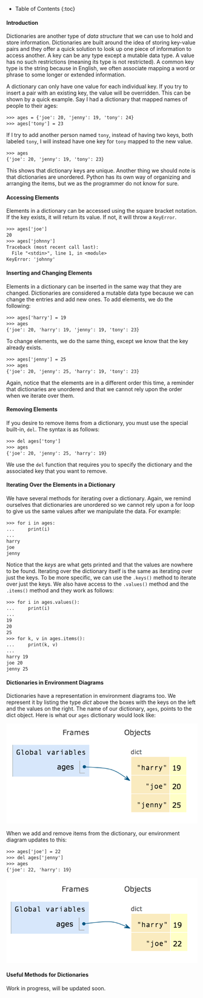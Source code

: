 * Table of Contents
{:toc}

#### Introduction

<!--start-->
Dictionaries are another type of _data structure_ that we can use to hold and store information. Dictionaries are built around the idea of storing key-value pairs and they offer a quick solution to look up one piece of information to access another. A key can be any type except a mutable data type. A value has no such restrictions (meaning its type is not restricted). A common key type is the string because in English, we often associate mapping a word or phrase to some longer or extended information.
<!--end-->

A dictionary can only have one value for each individual key. If you try to insert a pair with an existing key, the value will be overridden. This can be shown by a quick example. Say I had a dictionary that mapped names of people to their ages:

    >>> ages = {'joe': 20, 'jenny': 19, 'tony': 24}
    >>> ages['tony'] = 23

If I try to add another person named `tony`, instead of having two keys, both labeled `tony`, I will instead have one key for `tony` mapped to the new value.
  
    >>> ages
    {'joe': 20, 'jenny': 19, 'tony': 23}

This shows that dictionary keys are unique. Another thing we should note is that dictionaries are unordered. Python has its own way of organizing and arranging the items, but we as the programmer do not know for sure.

#### Accessing Elements

Elements in a dictionary can be accessed using the square bracket notation. If the key exists, it will return its value. If not, it will throw a `KeyError`.
  
    >>> ages['joe']
    20
    >>> ages['johnny']
    Traceback (most recent call last):
      File "<stdin>", line 1, in <module>
    KeyError: 'johnny'

#### Inserting and Changing Elements

Elements in a dictionary can be inserted in the same way that they are changed. Dictionaries are considered a mutable data type because we can change the entries and add new ones. To add elements, we do the following:

    >>> ages['harry'] = 19
    >>> ages
    {'joe': 20, 'harry': 19, 'jenny': 19, 'tony': 23}

To change elements, we do the same thing, except we know that the key already exists.

    >>> ages['jenny'] = 25
    >>> ages
    {'joe': 20, 'jenny': 25, 'harry': 19, 'tony': 23}

Again, notice that the elements are in a different order this time, a reminder that dictionaries are unordered and that we cannot rely upon the order when we iterate over them.

#### Removing Elements

If you desire to remove items from a dictionary, you must use the special built-in, `del`. The syntax is as follows:

    >>> del ages['tony']
    >>> ages
    {'joe': 20, 'jenny': 25, 'harry': 19}  

We use the `del` function that requires you to specify the dictionary and the associated key that you want to remove.

#### Iterating Over the Elements in a Dictionary

We have several methods for iterating over a dictionary. Again, we remind ourselves that dictionaries are unordered so we cannot rely upon a for loop to give us the same values after we manipulate the data. For example:

    >>> for i in ages:
    ...     print(i)
    ...
    harry
    joe
    jenny

Notice that the _keys_ are what gets printed and that the values are nowhere to be found. Iterating over the dictionary itself is the same as iterating over just the keys. To be more specific, we can use the `.keys()` method to iterate over just the keys. We also have access to the `.values()` method and the `.items()` method and they work as follows:

    >>> for i in ages.values():
    ...     print(i)
    ...
    19
    20
    25
    >>> for k, v in ages.items():
    ...     print(k, v)
    ...
    harry 19
    joe 20
    jenny 25

#### Dictionaries in Environment Diagrams

Dictionaries have a representation in environment diagrams too. We represent it by listing the type _dict_ above the boxes with the keys on the left and the values on the right. The name of our dictionary, `ages`, points to the dict object. Here is what our `ages` dictionary would look like:

![Environment Diagram](/assets/images/dictionaries/environment_diagram_01.png)

When we add and remove items from the dictionary, our environment diagram updates to this:

    >>> ages['joe'] = 22
    >>> del ages['jenny']
    >>> ages
    {'joe': 22, 'harry': 19}

![Environment Diagram](/assets/images/dictionaries/environment_diagram_02.png)

#### Useful Methods for Dictionaries

Work in progress, will be updated soon.
